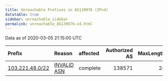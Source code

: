 ```yaml
---
title: Unreachable Prefixes in AS139076 (IPv4)
datatable: true
sidebar: unreachable_sidebar
permalink: unreachable_AS139076-v4.html
---
```


Data as of 2020-03-05 21:15:00 UTC


<div class="datatable-begin"></div>

| Prefix                                                   | Reason                                                                                                  | affected   |   Authorized AS |   MaxLength | Anchor                                       |   unreachable /24s |
|:---------------------------------------------------------|:--------------------------------------------------------------------------------------------------------|:-----------|----------------:|------------:|:---------------------------------------------|-------------------:|
| [103.221.48.0/22](https://stat.ripe.net/103.221.48.0/22) | [INVALID ASN](https://rpki-validator.ripe.net/announcement-preview?asn=AS139076&prefix=103.221.48.0/22) | complete   |          138571 |          24 | [APNIC](unreachable_APNIC_RPKI_Root-v4.html) |                  4 |

<div class="datatable-end"></div>